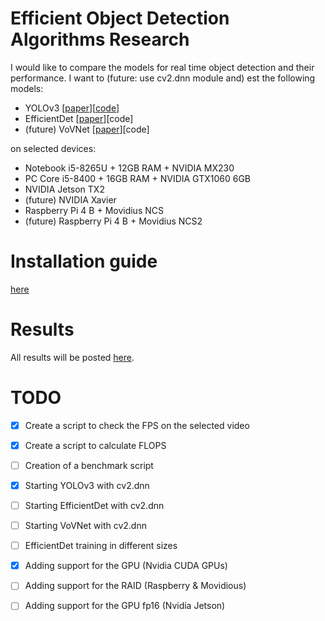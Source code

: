 # Efficient Object Detection Algorithms Research
I would like to compare the models for real time object detection and their performance.  I want to (future: use cv2.dnn module and) est the following models:
* YOLOv3 [[paper](https://arxiv.org/pdf/1804.02767.pdf)][[code](https://pjreddie.com/darknet/yolo/)]
* EfficientDet [[paper](https://arxiv.org/pdf/1911.09070.pdf)][code]
* (future) VoVNet [[paper](https://arxiv.org/pdf/1904.09730v1.pdf)][code]

on selected devices:
* Notebook i5-8265U + 12GB RAM + NVIDIA MX230
* PC Core i5-8400 + 16GB RAM + NVIDIA GTX1060 6GB
* NVIDIA Jetson TX2
* (future) NVIDIA Xavier
* Raspberry Pi 4 B + Movidius NCS
* (future) Raspberry Pi 4 B + Movidius NCS2

# Installation guide
[here](https://github.com/bartoszptak/Efficient_Object_Detection_Algorithms_Research/blob/master/INSTALLATION_GUIDE.md)

# Results
All results will be posted [here](https://www.overleaf.com/read/xkmsnjnfxwrg).

# TODO
- [x] Create a script to check the FPS on the selected video
- [x] Create a script to calculate FLOPS
- [ ] Creation of a benchmark script

- [x] Starting YOLOv3 with cv2.dnn
- [ ] Starting EfficientDet with cv2.dnn
- [ ] Starting VoVNet with cv2.dnn
- [ ] EfficientDet training in different sizes

- [x] Adding support for the GPU (Nvidia CUDA GPUs)
- [ ] Adding support for the RAID (Raspberry & Movidious)
- [ ] Adding support for the GPU fp16 (Nvidia Jetson)
